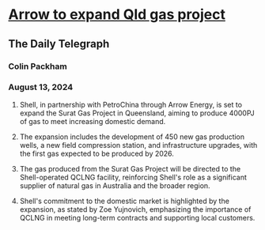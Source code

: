 # [Arrow to expand Qld gas project](https://advance.lexis.com/api/document?collection=news&id=urn:contentItem:6CPS-9FF1-JD3N-515S-00000-00&context=1519360)
## The Daily Telegraph
### Colin Packham
### August 13, 2024

1. Shell, in partnership with PetroChina through Arrow Energy, is set to expand the Surat Gas Project in Queensland, aiming to produce 4000PJ of gas to meet increasing domestic demand.

2. The expansion includes the development of 450 new gas production wells, a new field compression station, and infrastructure upgrades, with the first gas expected to be produced by 2026.

3. The gas produced from the Surat Gas Project will be directed to the Shell-operated QCLNG facility, reinforcing Shell's role as a significant supplier of natural gas in Australia and the broader region.

4. Shell's commitment to the domestic market is highlighted by the expansion, as stated by Zoe Yujnovich, emphasizing the importance of QCLNG in meeting long-term contracts and supporting local customers.